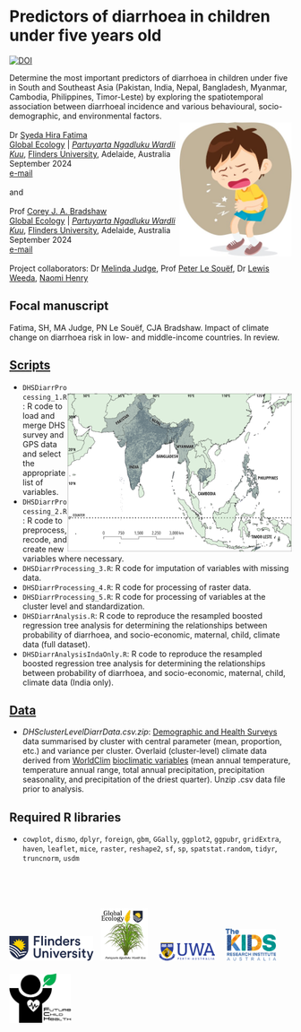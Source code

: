 # Predictors of diarrhoea in children under five years old
<a href="https://doi.org/10.5281/zenodo.13864715"><img src="https://zenodo.org/badge/DOI/10.5281/zenodo.13864715.svg" alt="DOI"></a>

Determine the most important predictors of diarrhoea in children under five in South and Southeast Asia (Pakistan, India, Nepal, Bangladesh, Myanmar, Cambodia, Philippines, Timor-Leste) by exploring the spatiotemporal association between diarrhoeal incidence and various behavioural, socio-demographic, and environmental factors.
<img align="right" src="www/stomachache.jpg" alt="" width="200" style="margin-top: 20px">
<br>
<br>
Dr <a href="https://globalecologyflinders.com/people/#SHF">Syeda Hira Fatima</a><br>
<a href="http://globalecologyflinders.com" target="_blank">Global Ecology</a> | <em><a href="https://globalecologyflinders.com/partuyarta-ngadluku-wardli-kuu/" target="_blank">Partuyarta Ngadluku Wardli Kuu</a></em>, <a href="http://flinders.edu.au" target="_blank">Flinders University</a>, Adelaide, Australia <br>
September 2024<br>
<a href=mailto:syeda.fatima@flinders.edu.au>e-mail</a> <br>
<br>
and<br>
<br>
Prof <a href="https://globalecologyflinders.com/people/#DIRECTOR">Corey J. A. Bradshaw</a> <br>
<a href="http://globalecologyflinders.com" target="_blank">Global Ecology</a> | <em><a href="https://globalecologyflinders.com/partuyarta-ngadluku-wardli-kuu/" target="_blank">Partuyarta Ngadluku Wardli Kuu</a></em>, <a href="http://flinders.edu.au" target="_blank">Flinders University</a>, Adelaide, Australia <br>
September 2024<br>
<a href=mailto:corey.bradshaw@flinders.edu.au>e-mail</a> <br>
<br>
Project collaborators: Dr <a href="https://www.researchgate.net/profile/Melinda-Judge">Melinda Judge</a>, Prof <a href="https://research-repository.uwa.edu.au/en/persons/peter-le-souef">Peter Le Souëf</a>, Dr <a href="https://loop.frontiersin.org/people/2658416/overview">Lewis Weeda</a>, <a href="mailto:Naomi.Hemy@thekids.org.au">Naomi Henry</a>
<br>
## Focal manuscript
Fatima, SH, MA Judge, PN Le Souëf, CJA Bradshaw. Impact of climate change on diarrhoea risk in low- and middle-income countries. In review.

## <a href="https://github.com/cjabradshaw/childDiarr/tree/main/scripts">Scripts</a>
<img align="right" src="www/DHSmap.jpg" alt="" width="400" style="margin-top: 20px">

- <code>DHSDiarrProcessing_1.R</code>: R code to load and merge DHS survey and GPS data and select the appropriate list of variables.
- <code>DHSDiarrProcessing_2.R</code>: R code to preprocess, recode, and create new variables where necessary.
- <code>DHSDiarrProcessing_3.R</code>: R code for imputation of variables with missing data.
- <code>DHSDiarrProcessing_4.R</code>: R code for processing of raster data.
- <code>DHSDiarrProcessing_5.R</code>: R code for processing of variables at the cluster level and standardization.
- <code>DHSDiarrAnalysis.R</code>: R code to reproduce the resampled boosted regression tree analysis for determining the relationships between probability of diarrhoea, and socio-economic, maternal, child, climate data (full dataset).
- <code>DHSDiarrAnalysisIndaOnly.R</code>: R code to reproduce the resampled boosted regression tree analysis for determining the relationships between probability of diarrhoea, and socio-economic, maternal, child, climate data (India only).

## <a href="https://github.com/cjabradshaw/childDiarr/tree/main/data/brtdata">Data</a>
- <em>DHSclusterLevelDiarrData.csv.zip</em>: <a href="https://dhsprogram.com/data/">Demographic and Health Surveys</a> data summarised by cluster with central parameter (mean, proportion, etc.) and variance per cluster. Overlaid (cluster-level) climate data derived from <a href="https://www.worldclim.org/">WorldClim</a> <a href="https://www.worldclim.org/data/bioclim.html">bioclimatic variables</a> (mean annual temperature, temperature annual range, total annual precipitation, precipitation seasonality, and precipitation of the driest quarter). Unzip .csv data file prior to analysis.

## Required R libraries
- <code>cowplot</code>, <code>dismo</code>, <code>dplyr</code>, <code>foreign</code>, <code>gbm</code>, <code>GGally</code>, <code>ggplot2</code>, <code>ggpubr</code>, <code>gridExtra</code>, <code>haven</code>, <code>leaflet</code>, <code>mice</code>, <code>raster</code>, <code>reshape2</code>, <code>sf</code>, <code>sp</code>, <code>spatstat.random</code>, <code>tidyr</code>, <code>truncnorm</code>, <code>usdm</code>

<br>
<br>
<p><a href="https://www.flinders.edu.au"><img align="bottom-left" src="www/Flinders_University_Logo_Horizontal_RGB_Master.png" alt="Flinders University" width="150" style="margin-top: 20px"></a> &nbsp; <a href="https://globalecologyflinders.com"><img align="bottom-left" src="www/GEL Logo Kaurna New Transp.png" alt="Global Ecology Lab" width="85" style="margin-top: 20px"></a> &nbsp; &nbsp; <a href="https://www.uwa.edu.au/"><img align="bottom-left" src="www/UWA.png" alt="UWA" width="100" style="margin-top: 20px"></a> &nbsp; &nbsp; <a href="https://www.thekids.org.au"><img align="bottom-left" src="www/TheKids-Logo.png" alt="The Kids Research Institute" width="90" style="margin-top: 20px"></a> &nbsp; &nbsp; <a href="https://github.com/FutureChildHealth"><img align="bottom-left" src="www/FCHlogoHeartWordsTransp.png" alt="Future Child Health" width="110" style="margin-top: 20px"></a></p>
